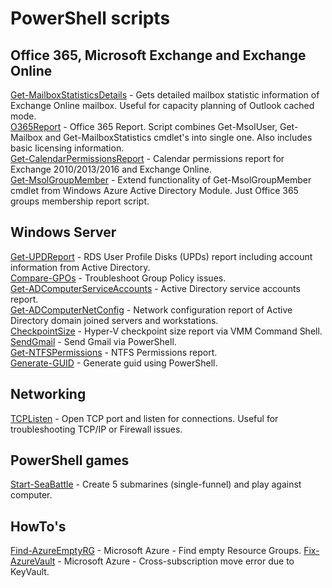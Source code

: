 # PowerShell scripts

## Office 365, Microsoft Exchange and Exchange Online

[Get-MailboxStatisticsDetails](Get-MailboxStatisticsDetails) - Gets detailed mailbox statistic information of Exchange Online mailbox. Useful for capacity planning of Outlook cached mode.  
[O365Report](O365Report) - Office 365 Report. Script combines Get-MsolUser, Get-Mailbox and Get-MailboxStatistics cmdlet's into single one. Also includes basic licensing information.  
[Get-CalendarPermissionsReport](Get-CalendarPermissionsReport) - Calendar permissions report for Exchange 2010/2013/2016 and Exchange Online.  
[Get-MsolGroupMember](Get-MsolGroupMember) - Extend functionality of Get-MsolGroupMember cmdlet from Windows Azure Active Directory Module. Just Office 365 groups membership report script.

## Windows Server

[Get-UPDReport](Get-UPDReport) - RDS User Profile Disks (UPDs) report including account information from Active Directory.  
[Compare-GPOs](Compare-GPOs) - Troubleshoot Group Policy issues.  
[Get-ADComputerServiceAccounts](Get-ADComputerServiceAccounts) - Active Directory service accounts report.  
[Get-ADComputerNetConfig](Get-ADComputerNetConfig) - Network configuration report of Active Directory domain joined servers and workstations.  
[CheckpointSize](Scripts/CheckpointSize) - Hyper-V checkpoint size report via VMM Command Shell.  
[SendGmail](SendGmail) - Send Gmail via PowerShell.  
[Get-NTFSPermissions](Get-NTFSPermissions) - NTFS Permissions report.  
[Generate-GUID](Generate-GUID) - Generate guid using PowerShell.

## Networking

[TCPListen](TCPListen) - Open TCP port and listen for connections. Useful for troubleshooting TCP/IP or Firewall issues.

## PowerShell games

[Start-SeaBattle](Start-SeaBattle) - Create 5 submarines (single-funnel) and play against computer.

## HowTo's

[Find-AzureEmptyRG](Find-AzureEmptyRG) - Microsoft Azure - Find empty Resource Groups.
[Fix-AzureVault](Fix-AzureVault) - Microsoft Azure - Cross-subscription move error due to KeyVault.